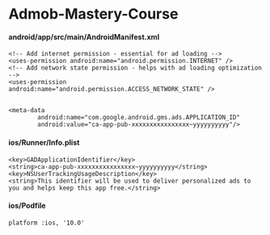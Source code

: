 # Admob-Mastery-Course

#### android/app/src/main/AndroidManifest.xml

    <!-- Add internet permission - essential for ad loading -->
    <uses-permission android:name="android.permission.INTERNET" />
    <!-- Add network state permission - helps with ad loading optimization -->
    <uses-permission android:name="android.permission.ACCESS_NETWORK_STATE" />


    <meta-data
            android:name="com.google.android.gms.ads.APPLICATION_ID"
            android:value="ca-app-pub-xxxxxxxxxxxxxxxx~yyyyyyyyyy"/>


#### ios/Runner/Info.plist

    <key>GADApplicationIdentifier</key>
    <string>ca-app-pub-xxxxxxxxxxxxxxxx~yyyyyyyyyy</string>
    <key>NSUserTrackingUsageDescription</key>
    <string>This identifier will be used to deliver personalized ads to you and helps keep this app free.</string>

#### ios/Podfile

    platform :ios, '10.0'
